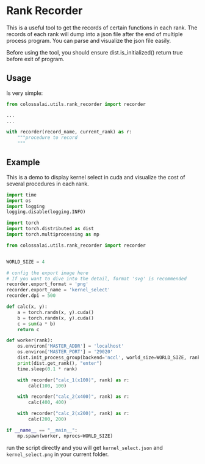# Rank Recorder
This is a useful tool to get the records of certain functions in each rank. The records of each rank will dump into a json file after the end of multiple process program. You can parse and visualize the json file easily.

Before using the tool, you should ensure dist.is_initialized() return true before exit of program.

## Usage

Is very simple:

```python
from colossalai.utils.rank_recorder import recorder

...
...

with recorder(record_name, current_rank) as r:
    """procedure to record
    """

```

## Example
This is a demo to display kernel select in cuda and visualize the cost of several procedures in each rank.

```python
import time
import os
import logging
logging.disable(logging.INFO)

import torch
import torch.distributed as dist
import torch.multiprocessing as mp

from colossalai.utils.rank_recorder import recorder


WORLD_SIZE = 4

# config the export image here
# If you want to dive into the detail, format 'svg' is recommended
recorder.export_format = 'png'
recorder.export_name = 'kernel_select'
recorder.dpi = 500

def calc(x, y):
    a = torch.randn(x, y).cuda()
    b = torch.randn(x, y).cuda()
    c = sum(a * b)
    return c

def worker(rank):
    os.environ['MASTER_ADDR'] = 'localhost'
    os.environ['MASTER_PORT'] = '29020'
    dist.init_process_group(backend='nccl', world_size=WORLD_SIZE, rank=rank)
    print(dist.get_rank(), "enter")
    time.sleep(0.1 * rank)

    with recorder("calc_1(x100)", rank) as r:
        calc(100, 100)

    with recorder("calc_2(x400)", rank) as r:
        calc(400, 400)

    with recorder("calc_2(x200)", rank) as r:
        calc(200, 200)

if __name__ == "__main__":
    mp.spawn(worker, nprocs=WORLD_SIZE)
```

run the script directly and you will get `kernel_select.json` and `kernel_select.png` in your current folder.
